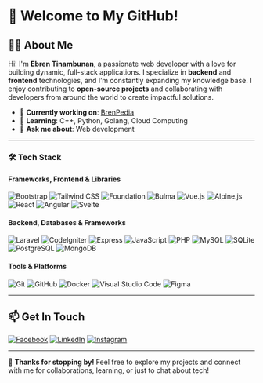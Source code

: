 # 👋 Welcome to My GitHub!

## 👨‍💻 About Me  
Hi! I'm **Ebren Tinambunan**, a passionate web developer with a love for building dynamic, full-stack applications. I specialize in **backend** and **frontend** technologies, and I’m constantly expanding my knowledge base. I enjoy contributing to **open-source projects** and collaborating with developers from around the world to create impactful solutions.

- 🔭 **Currently working on**: [BrenPedia](https://brenpedia.com)  
- 🌱 **Learning**: C++, Python, Golang, Cloud Computing  
- 💬 **Ask me about**: Web development 

---

### 🛠️ Tech Stack

#### Frameworks, Frontend & Libraries
![Bootstrap](https://img.shields.io/badge/Bootstrap-7952B3?style=for-the-badge&logo=bootstrap&logoColor=white)
![Tailwind CSS](https://img.shields.io/badge/Tailwind_CSS-38B2AC?style=for-the-badge&logo=tailwind-css&logoColor=white)
![Foundation](https://img.shields.io/badge/Foundation-724ACB?style=for-the-badge&logo=foundation&logoColor=white)
![Bulma](https://img.shields.io/badge/Bulma-00D1B2?style=for-the-badge&logo=bulma&logoColor=white)
![Vue.js](https://img.shields.io/badge/Vue.js-35495E?style=for-the-badge&logo=vue.js&logoColor=4FC08D)
![Alpine.js](https://img.shields.io/badge/Alpine.js-8BC0D0?style=for-the-badge&logo=alpine.js&logoColor=black)
![React](https://img.shields.io/badge/React-61DAFB?style=for-the-badge&logo=react&logoColor=black)
![Angular](https://img.shields.io/badge/Angular-DD0031?style=for-the-badge&logo=angular&logoColor=white)
![Svelte](https://img.shields.io/badge/Svelte-FF3E00?style=for-the-badge&logo=svelte&logoColor=white)

#### Backend, Databases & Frameworks
![Laravel](https://img.shields.io/badge/Laravel-F05340?style=for-the-badge&logo=laravel&logoColor=white)
![CodeIgniter](https://img.shields.io/badge/CodeIgniter-EF4223?style=for-the-badge&logo=codeigniter&logoColor=white)
![Express](https://img.shields.io/badge/Express-000000?style=for-the-badge&logo=express&logoColor=white)
![JavaScript](https://img.shields.io/badge/JavaScript-F7DF1E?style=for-the-badge&logo=javascript&logoColor=black)
![PHP](https://img.shields.io/badge/PHP-777BB4?style=for-the-badge&logo=php&logoColor=white)
![MySQL](https://img.shields.io/badge/MySQL-4479A1?style=for-the-badge&logo=mysql&logoColor=white)
![SQLite](https://img.shields.io/badge/SQLite-003B57?style=for-the-badge&logo=sqlite&logoColor=white)
![PostgreSQL](https://img.shields.io/badge/PostgreSQL-4169E1?style=for-the-badge&logo=postgresql&logoColor=white)
![MongoDB](https://img.shields.io/badge/MongoDB-47A248?style=for-the-badge&logo=mongodb&logoColor=white)

#### Tools & Platforms
![Git](https://img.shields.io/badge/Git-F05032?style=for-the-badge&logo=git&logoColor=white)
![GitHub](https://img.shields.io/badge/GitHub-181717?style=for-the-badge&logo=github&logoColor=white)
![Docker](https://img.shields.io/badge/Docker-2496ED?style=for-the-badge&logo=docker&logoColor=white)
![Visual Studio Code](https://img.shields.io/badge/Visual_Studio_Code-007ACC?style=for-the-badge&logo=visual-studio-code&logoColor=white)
![Figma](https://img.shields.io/badge/Figma-F24E1E?style=for-the-badge&logo=figma&logoColor=white)

---

## 📫 Get In Touch
[![Facebook](https://img.shields.io/badge/Facebook-1877F2?style=for-the-badge&logo=facebook&logoColor=white)](https://facebook.com/debi.rahmad.14)
[![LinkedIn](https://img.shields.io/badge/LinkedIn-0077B5?style=for-the-badge&logo=linkedin&logoColor=white)](https://linkedin.com/in/ebrentinambunan)
[![Instagram](https://img.shields.io/badge/Instagram-E4405F?style=for-the-badge&logo=instagram&logoColor=white)](https://instagram.com/ebren_tinambunan)

---

🙌 **Thanks for stopping by!** Feel free to explore my projects and connect with me for collaborations, learning, or just to chat about tech!
